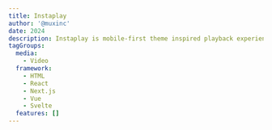 ```yaml
---
title: Instaplay
author: '@muxinc'
date: 2024
description: Instaplay is mobile-first theme inspired playback experiences you can find in popular social media apps.
tagGroups:
  media: 
    - Video
  framework:
    - HTML
    - React
    - Next.js
    - Vue
    - Svelte
  features: []
---
```

